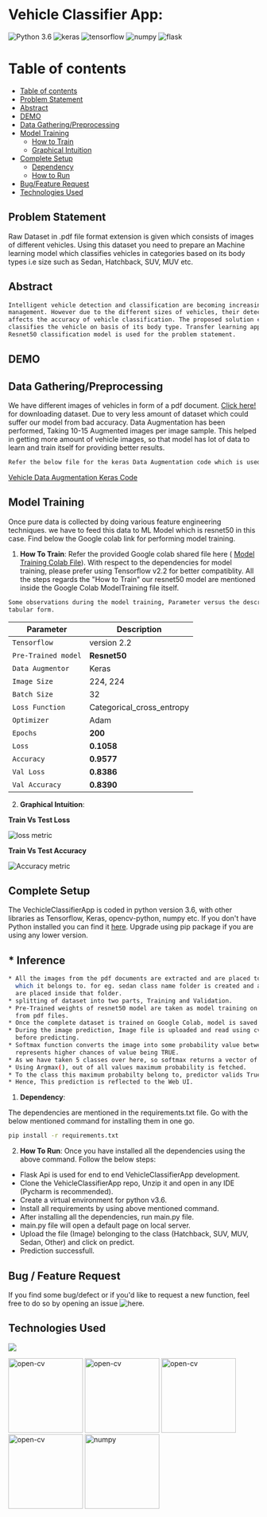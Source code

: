 # Vehicle Classifier App:
![Python 3.6](https://img.shields.io/badge/Python-v3.6-green) ![keras](https://img.shields.io/badge/keras-v2.2-yellow)  ![tensorflow](https://img.shields.io/badge/tensorflow-v2.2-red) ![numpy](https://img.shields.io/badge/numpy-1.20-blue) ![flask](https://img.shields.io/badge/flask-v1.1.2-blue)



Table of contents
=================

<!--ts-->
   * [Table of contents](#table-of-contents)
   * [Problem Statement](#Problem-Statement)
   * [Abstract](#Abstract)
   * [DEMO](#DEMO)
   * [Data Gathering/Preprocessing](#Data-Gathering)
   * [Model Training](#Model-Training)
      * [How to Train](#Model-Training)
      * [Graphical Intuition](#Graphical-Intuition)
   * [Complete Setup](#Complete-setup)
      * [Dependency](#Dependency)
      * [How to Run](#How-To-Run)
   * [Bug/Feature Request](#Bug/Feature-request)
   * [Technologies Used](#Technologies-used)
<!--te-->


## Problem Statement
Raw Dataset in .pdf file format extension is given which consists of images of different vehicles. Using this dataset you need to prepare an Machine learning model which classifies vehicles in categories based on its body types i.e size such as Sedan, Hatchback, SUV, MUV etc. 



## Abstract
```bash
Intelligent vehicle detection and classification are becoming increasingly important in the field of highway
management. However due to the different sizes of vehicles, their detection remains a challenge that directly
affects the accuracy of vehicle classification. The proposed solution encounters the problem statement and
classifies the vehicle on basis of its body type. Transfer learning approach with pretrained weights of 
Resnet50 classification model is used for the problem statement.
```

## DEMO




## Data Gathering/Preprocessing
We have different images of vehicles in form of a pdf document. [Click here!](https://drive.google.com/drive/folders/1QjfB6QME1mEPmvsSvPvoNTHqDiLbPdsO?usp=sharing) for downloading dataset.
Due to very less amount of dataset which could suffer our model from bad accuracy. Data Augmentation has been performed, Taking 10-15 Augmented images per image sample.
This helped in getting more amount of vehicle images, so that model has lot of data to learn and train itself for providing better results.

```bash
Refer the below file for the keras Data Augmentation code which is used for our problem statement use case.
```
[Vehicle Data Augmentation Keras Code](https://colab.research.google.com/drive/1qvjhMG-NnaB_NRdsIqKIXCErJ95Q_F1i?usp=sharing)

## Model Training
Once pure data is collected by doing various feature engineering techniques. we have to feed this data to ML Model which is resnet50 in this case.
Find below the Google colab link for performing model training.

1. __How To Train__: Refer the provided Google colab shared file here ( [Model Training Colab File](https://colab.research.google.com/drive/1etWCOXAN__oe-YDwzm1ZinCymCMx4y8b?usp=sharing)). With respect to the dependencies for model training, please prefer using Tensorflow v2.2 for better compatiblity. All the steps regards the "How to Train" our resnet50 model are mentioned inside the Google Colab ModelTraining file itself.


```bash
Some observations during the model training, Parameter versus the description is mentioned in below
tabular form.
```

| Parameter | Description |
| --- | --- |
| `Tensorflow` | version 2.2 |
| `Pre-Trained model` |  **Resnet50** |
| `Data Augmentor` | Keras |
| `Image Size`     | 224, 224 |
| `Batch Size` | 32 |
| `Loss Function` |  Categorical_cross_entropy |
| `Optimizer` | Adam |
| `Epochs` |  **200** |
| `Loss` | **0.1058** |
| `Accuracy` | **0.9577** |
| `Val Loss` | **0.8386** |
| `Val Accuracy` | **0.8390** |


2. __Graphical Intuition__: 

__Train Vs Test Loss__

![loss metric](https://user-images.githubusercontent.com/63975688/124378785-ee0bef80-dcd0-11eb-8eb2-98dbf4557e9e.PNG)


__Train Vs Test Accuracy__

![Accuracy metric](https://user-images.githubusercontent.com/63975688/124378781-e8aea500-dcd0-11eb-9480-8868f57a9261.PNG)



## Complete Setup
The VechicleClassifierApp is coded in python version 3.6, with other libraries as Tensorflow, Keras, opencv-python, numpy etc. If you don't have Python installed you can find it [here](https://www.python.org/downloads/). Upgrade using pip package if you are using any lower version. 

## * Inference
```bash
* All the images from the pdf documents are extracted and are placed to the respective class folders to 
  which it belongs to. for eg. sedan class name folder is created and all images comprises to sedan cars
  are placed inside that folder.
* splitting of dataset into two parts, Training and Validation.
* Pre-Trained weights of resnet50 model are taken as model training on top of Vehicle dataset we extracted
  from pdf files.
* Once the complete dataset is trained on Google Colab, model is saved as .h5 extension to the local.
* During the image prediction, Image file is uploaded and read using cv2 and data preprocessing is done
  before predicting.
* Softmax function converts the image into some probability value between 0 to 1. where the max probability
  represents higher chances of value being TRUE.
* As we have taken 5 classes over here, so softmax returns a vector of 5 different probablity values.
* Using Argmax(), out of all values maximum probability is fetched.
* To the class this maximum probabilty belong to, predictor valids True for that class.
* Hence, This prediction is reflected to the Web UI.
```



1. __Dependency__:

The dependencies are mentioned in the requirements.txt file. Go with the below mentioned command for installing them in one go.
```bash
pip install -r requirements.txt
```



2. __How To Run__:
Once you have installed all the dependencies using the above command. Follow the below steps:

* Flask Api is used for end to end VehicleClassifierApp development.
* Clone the VehicleClassifierApp repo, Unzip it and open in any IDE (Pycharm is recommended).
* Create a virtual environment for python v3.6.
* Install all requirements by using above mentioned command.
* After installing all the dependencies, run main.py file.
* main.py file will open a default page on local server.
* Upload the file (Image) belonging to the class (Hatchback, SUV, MUV, Sedan, Other) and click on predict.
* Prediction successfull.

## Bug / Feature Request

If you find some bug/defect or if you'd like to request a new function, feel free to do so by opening an issue ![here](https://github.com/RajeshKGangwar/VehicleClassifierApp/issues/new).

## Technologies Used

![](https://forthebadge.com/images/badges/made-with-python.svg)

<p align="left"> <a href="https://www.w3schools.com/css/" target="_blank"></a> <img src="https://www.vectorlogo.zone/logos/opencv/opencv-ar21.svg" alt="open-cv" width="150" height="150"/>
  <img src="https://www.vectorlogo.zone/logos/tensorflow/tensorflow-ar21.svg" alt="open-cv" width="150" height="150"/>
  <img src="https://www.vectorlogo.zone/logos/pocoo_flask/pocoo_flask-ar21.svg" alt="open-cv" width="150" height="150"/>
  <img src="https://www.vectorlogo.zone/logos/python/python-ar21.svg" alt="open-cv" width="150" height="150"/> <img src="https://www.vectorlogo.zone/logos/numpy/numpy-ar21.svg" alt="numpy" width="150" height="150"/>

